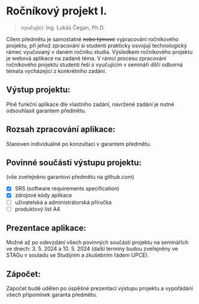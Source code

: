 # Ročníkový projekt I.

> vyučující: Ing. Lukáš Čegan, Ph.D.

Cílem předmětu je samostatné ~~nebo týmové~~ vypracování ročníkového projektu, při jehož zpracování si studenti prakticky osvojují technologický rámec vyučovaný v daném ročníku studia. Výsledkem ročníkového projektu je webová aplikace na zadané téma. V rámci procesu zpracování ročníkového projektu studenti řeší s vyučujícím v semináři dílčí odborná témata vycházející z konkrétního zadání.

## Výstup projektu:
Plně funkční aplikace dle vlastního zadání, navržené zadání je nutné odsouhlasit garantem předmětu.

## Rozsah zpracování aplikace:
Stanoven individuálně po konzultaci v garantem předmětu.

## Povinné součásti výstupu projektu:

(vše zveřejněno garantovi předmětu na github.com)

- [x] SRS (software requirements specification)
- [x] zdrojové kódy aplikace
- [ ] uživatelská a administrátorská příručka
- [ ] produktový list A4

## Prezentace aplikace:
Možné až po odevzdání všech povinných součástí projektu na seminářích ve dnech: 3. 5. 2024 a 10. 5. 2024 (další termíny budou zveřejněny ve STAGu v souladu se Studijním a zkušebním řádem UPCE).

## Zápočet:
Zápočet budě udělen po úspěšné prezentaci výstupu projektu a vypořádání všech připomínek garanta předmětu.
